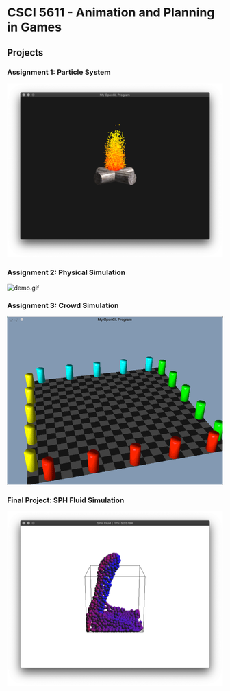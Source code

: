 # CSCI 5611 - Animation and Planning in Games

## Projects

### Assignment 1: Particle System
![fire.png](./assignment1/images/fire.png)

### Assignment 2: Physical Simulation
![demo.gif](./assignment2/images/demo.gif)

### Assignment 3: Crowd Simulation
![demo.gif](./assignment3/images/not-broken-2.gif)

### Final Project: SPH Fluid Simulation
![demo.png](./final/images/demo.png)
